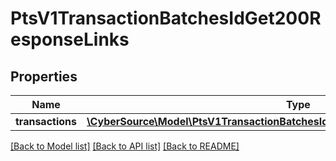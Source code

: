 # PtsV1TransactionBatchesIdGet200ResponseLinks

## Properties
Name | Type | Description | Notes
------------ | ------------- | ------------- | -------------
**transactions** | [**\CyberSource\Model\PtsV1TransactionBatchesIdGet200ResponseLinksTransactions[]**](PtsV1TransactionBatchesIdGet200ResponseLinksTransactions.md) |  | [optional] 

[[Back to Model list]](../README.md#documentation-for-models) [[Back to API list]](../README.md#documentation-for-api-endpoints) [[Back to README]](../README.md)



